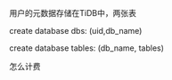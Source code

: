 用户的元数据存储在TiDB中，两张表

create database dbs: (uid,db_name)

create database tables: (db_name, tables)

怎么计费